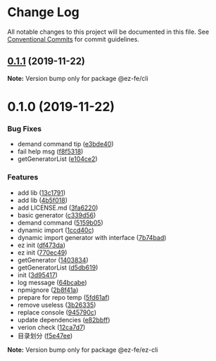 # Change Log

All notable changes to this project will be documented in this file.
See [Conventional Commits](https://conventionalcommits.org) for commit guidelines.

## [0.1.1](https://github.com/ez-fe/ez/compare/v0.1.0...v0.1.1) (2019-11-22)

**Note:** Version bump only for package @ez-fe/cli





# 0.1.0 (2019-11-22)


### Bug Fixes

* demand command tip ([e3bde40](https://github.com/ez-fe/ez/commit/e3bde40bd0da6800a0ba848ec1de93309d7420aa))
* fail help msg ([f8f5318](https://github.com/ez-fe/ez/commit/f8f5318ff1a27f2956dd051370607617e2490d3b))
* getGeneratorList ([e104ce2](https://github.com/ez-fe/ez/commit/e104ce2102df435c3fece6f56b4cdc0c70249b47))


### Features

* add lib ([13c1791](https://github.com/ez-fe/ez/commit/13c1791162d6a61d795d676ee4927bcbd492ab26))
* add lib ([4b5f018](https://github.com/ez-fe/ez/commit/4b5f0189a673041fd109367a6ed77ee90e86e99e))
* add LICENSE.md ([3fa6220](https://github.com/ez-fe/ez/commit/3fa6220f6563a893663d38f63da30e6dcdd79805))
* basic generator ([c339d56](https://github.com/ez-fe/ez/commit/c339d56f366cca90c38fd907756531bc2eca92a7))
* demand command ([5159b05](https://github.com/ez-fe/ez/commit/5159b0522e64a7088534c7a150ab8688b9447607))
* dynamic import ([1ccd40c](https://github.com/ez-fe/ez/commit/1ccd40c3137a7ec020c157341ee674ab865d89ce))
* dynamic import generator with interface ([7b74bad](https://github.com/ez-fe/ez/commit/7b74badcc6c47f0495c096de863f4bcd3ab893be))
* ez init ([df473da](https://github.com/ez-fe/ez/commit/df473da45f208b4eee2746a0b4e58927c5ffa7b0))
* ez init ([770ec49](https://github.com/ez-fe/ez/commit/770ec49ca45be16041aca8e0dc1ee4f76927e750))
* getGenerator ([1403834](https://github.com/ez-fe/ez/commit/1403834c2b7b9f02e91ea6c44c3422a28ba92fb7))
* getGeneratorList ([d5db619](https://github.com/ez-fe/ez/commit/d5db6192bea0cf8b36c2def199bcb9de22b5635c))
* init ([3d95417](https://github.com/ez-fe/ez/commit/3d9541710fffe94d0f27b1ecb656fb2fc8936845))
* log message ([64bcabe](https://github.com/ez-fe/ez/commit/64bcabea1982624bde25a44e2201bae3d3068059))
* npmignore ([2b8f41a](https://github.com/ez-fe/ez/commit/2b8f41aa2fa357b32b41b2369cc74e4de87646cf))
* prepare for repo temp ([5fd61af](https://github.com/ez-fe/ez/commit/5fd61afe4ce1da76c01351dd77b3b7eec09cb7c0))
* remove useless ([3b26335](https://github.com/ez-fe/ez/commit/3b2633511f9e47b34675d2f293bd61e47bff6d84))
* replace console ([945790c](https://github.com/ez-fe/ez/commit/945790c1af09a795f0403292ec660042ffe381cf))
* update dependencies ([e82bbff](https://github.com/ez-fe/ez/commit/e82bbffbb7e6eabe37da1dff269a47f0dec14faf))
* verion check ([12ca7d7](https://github.com/ez-fe/ez/commit/12ca7d7f22f370576e6bea6cc21c7735bf78e986))
* 目录划分 ([f5e47ee](https://github.com/ez-fe/ez/commit/f5e47ee2fe453b6c89cb21b45a3b4b937f5e0201))







**Note:** Version bump only for package @ez-fe/ez-cli
